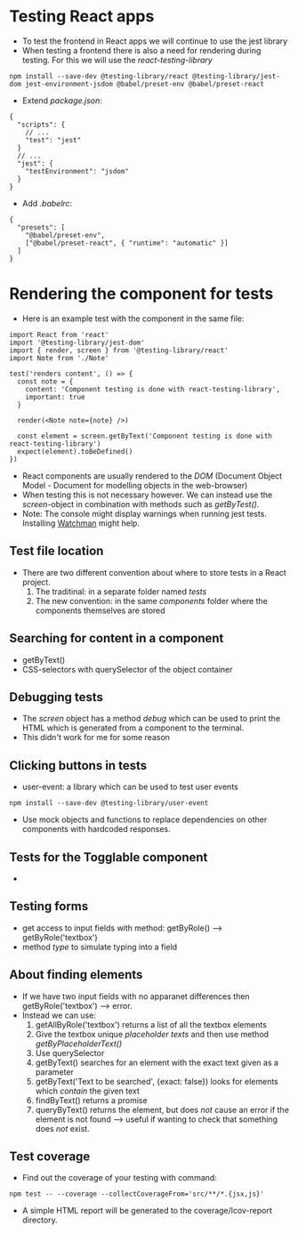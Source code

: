 # Testing React apps
- To test the frontend in React apps we will continue to use the jest library
- When testing a frontend there is also a need for rendering during testing. For this we will use the *react-testing-library*
```
npm install --save-dev @testing-library/react @testing-library/jest-dom jest-environment-jsdom @babel/preset-env @babel/preset-react
```
- Extend *package.json*:
```
{
  "scripts": {
    // ...
    "test": "jest"
  }
  // ...
  "jest": {
    "testEnvironment": "jsdom"
  }
}
```
- Add *.babelrc*:
```
{
  "presets": [
    "@babel/preset-env",
    ["@babel/preset-react", { "runtime": "automatic" }]
  ]
}
```

# Rendering the component for tests
- Here is an example test with the component in the same file:
```
import React from 'react'
import '@testing-library/jest-dom'
import { render, screen } from '@testing-library/react'
import Note from './Note'

test('renders content', () => {
  const note = {
    content: 'Component testing is done with react-testing-library',
    important: true
  }

  render(<Note note={note} />)

  const element = screen.getByText('Component testing is done with react-testing-library')
  expect(element).toBeDefined()
})
```
- React components are usually rendered to the *DOM* (Document Object Model - Document for modelling objects in the web-browser)
- When testing this is not necessary however. We can instead use the *screen*-object in combination with methods such as *getByTest()*.
- Note: The console might display warnings when running jest tests. Installing [Watchman](https://facebook.github.io/watchman/) might help.

## Test file location
- There are two different convention about where to store tests in a React project.
  1. The traditinal: in a separate folder named *tests*
  2. The new convention: in the same *components* folder where the components themselves are stored

## Searching for content in a component
- getByText()
- CSS-selectors with querySelector of the object container

## Debugging tests
- The *screen* object has a method *debug* which can be used to print the HTML which is generated from a component to the terminal.
- This didn't work for me for some reason

## Clicking buttons in tests
- user-event: a library which can be used to test user events
```
npm install --save-dev @testing-library/user-event
```
- Use mock objects and functions to replace dependencies on other components with hardcoded responses.

## Tests for the Togglable component
-

## Testing forms
- get access to input fields with method: getByRole() --> getByRole('textbox')
- method *type* to simulate typing into a field

## About finding elements
- If we have two input fields with no apparanet differences then getByRole('textbox') --> error.
- Instead we can use:
  1. getAllByRole('textbox') returns a list of all the textbox elements
  2. Give the textbox unique *placeholder texts* and then use method *getByPlaceholderText()*
  3. Use querySelector
  4. getByText() searches for an element with the exact text given as a parameter
  5. getByText('Text to be searched', {exact: false}) looks for elements which *contain* the given text
  6. findByText() returns a promise
  7. queryByText() returns the element, but does *not* cause an error if the element is not found --> useful if wanting to check that something does *not* exist.

## Test coverage
- Find out the coverage of your testing with command:
```
npm test -- --coverage --collectCoverageFrom='src/**/*.{jsx,js}'
```
- A simple HTML report will be generated to the coverage/lcov-report directory.

